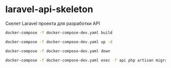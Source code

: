 # laravel-api-skeleton
Скелет Laravel проекта для разработки API

```bash
docker-compose -f docker-compose-dev.yaml build
```

```bash
docker-compose -f docker-compose-dev.yaml up -d
```

```bash
docker-compose -f docker-compose-dev.yaml down
```

```bash
docker-compose -f docker-compose-dev.yaml exec -T api php artisan migrate:refresh --seed
```
